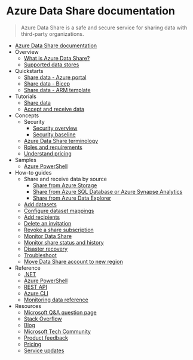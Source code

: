 # Azure Data Share documentation
> Azure Data Share is a safe and secure service for sharing data with third-party organizations.
  - [Azure Data Share documentation](https://learn.microsoft.com/en-us/azure/data-share/)
  - Overview
    - [What is Azure Data Share?](https://learn.microsoft.com/en-us/azure/data-share/overview)
    - [Supported data stores](https://learn.microsoft.com/en-us/azure/data-share/supported-data-stores)
  - Quickstarts
    - [Share data - Azure portal](https://learn.microsoft.com/en-us/azure/data-share/share-your-data-portal)
    - [Share data - Bicep](https://learn.microsoft.com/en-us/azure/data-share/share-your-data-bicep)
    - [Share data - ARM template](https://learn.microsoft.com/en-us/azure/data-share/share-your-data-arm)
  - Tutorials
    - [Share data](https://learn.microsoft.com/en-us/azure/data-share/share-your-data)
    - [Accept and receive data](https://learn.microsoft.com/en-us/azure/data-share/subscribe-to-data-share)
  - Concepts
    - Security
      - [Security overview](https://learn.microsoft.com/en-us/azure/data-share/security)
      - [Security baseline](https://learn.microsoft.com/security/benchmark/azure/baselines/azure-data-share-security-baseline?toc=/azure/data-share/TOC.json)
    - [Azure Data Share terminology](https://learn.microsoft.com/en-us/azure/data-share/terminology)
    - [Roles and requirements](https://learn.microsoft.com/en-us/azure/data-share/concepts-roles-permissions)
    - [Understand pricing](https://learn.microsoft.com/en-us/azure/data-share/concepts-pricing)
  - Samples
    - [Azure PowerShell](https://learn.microsoft.com/en-us/azure/data-share/samples-powershell)
  - How-to guides
    - Share and receive data by source
      - [Share from Azure Storage](https://learn.microsoft.com/en-us/azure/data-share/how-to-share-from-storage)
      - [Share from Azure SQL Database or Azure Synapse Analytics](https://learn.microsoft.com/en-us/azure/data-share/how-to-share-from-sql)
      - [Share from Azure Data Explorer](https://learn.microsoft.com/azure/data-explorer/data-share)
    - [Add datasets](https://learn.microsoft.com/en-us/azure/data-share/how-to-add-datasets)
    - [Configure dataset mappings](https://learn.microsoft.com/en-us/azure/data-share/how-to-configure-mapping)
    - [Add recipients](https://learn.microsoft.com/en-us/azure/data-share/how-to-add-recipients)
    - [Delete an invitation](https://learn.microsoft.com/en-us/azure/data-share/how-to-delete-invitation)
    - [Revoke a share subscription](https://learn.microsoft.com/en-us/azure/data-share/how-to-revoke-share-subscription)
    - [Monitor Data Share](https://learn.microsoft.com/en-us/azure/data-share/monitor-data-share)
    - [Monitor share status and history](https://learn.microsoft.com/en-us/azure/data-share/how-to-monitor)
    - [Disaster recovery](https://learn.microsoft.com/en-us/azure/data-share/disaster-recovery)
    - [Troubleshoot](https://learn.microsoft.com/en-us/azure/data-share/data-share-troubleshoot)
    - [Move Data Share account to new region](https://learn.microsoft.com/en-us/azure/data-share/move-to-new-region)
  - Reference
    - [.NET](https://learn.microsoft.com/dotnet/api/overview/azure/datashare)
    - [Azure PowerShell](https://learn.microsoft.com/powershell/module/az.datashare/)
    - [REST API](https://learn.microsoft.com/rest/api/datashare)
    - [Azure CLI](https://learn.microsoft.com/cli/azure/azure-cli-reference-for-data-share)
    - [Monitoring data reference](https://learn.microsoft.com/en-us/azure/data-share/monitor-data-share-reference)
  - Resources
    - [Microsoft Q&A question page](https://learn.microsoft.com/answers/topics/azure-data-share.html)
    - [Stack Overflow](https://stackoverflow.com/questions/tagged/azure-data-share)
    - [Blog](https://techcommunity.microsoft.com/t5/Azure-Data-Share/bg-p/AzureDataShareBlog)
    - [Microsoft Tech Community](https://techcommunity.microsoft.com/)
    - [Product feedback](https://feedback.azure.com/d365community/forum/4444c9d4-ed24-ec11-b6e6-000d3a4f0da0)
    - [Pricing](https://azure.microsoft.com/pricing/details/data-share/)
    - [Service updates](https://azure.microsoft.com/updates/?product=data-share)
